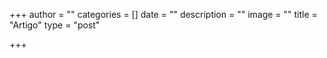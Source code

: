 +++
author = ""
categories = []
date = ""
description = ""
image = ""
title = "Artigo"
type = "post"

+++

